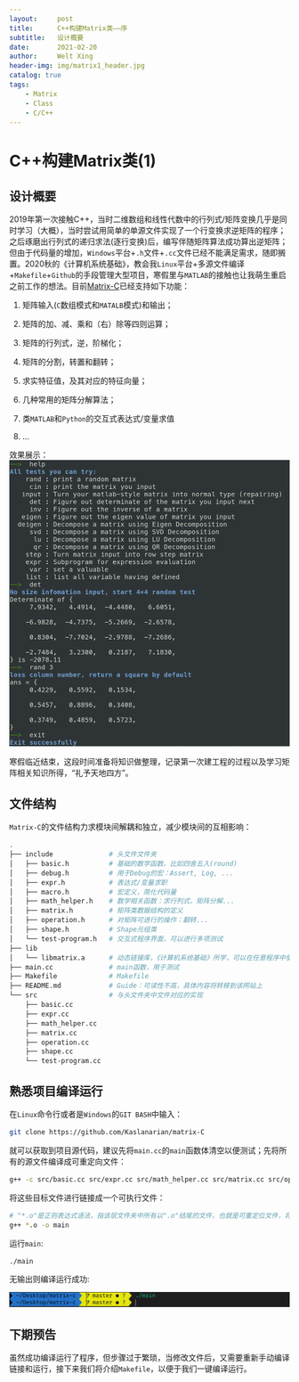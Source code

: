 ```yaml
---
layout:     post
title:      C++构建Matrix类——序
subtitle:   设计概要
date:       2021-02-20
author:     Welt Xing
header-img: img/matrix1_header.jpg
catalog: true
tags:
    - Matrix
    - Class
    - C/C++
---
```



# C++构建Matrix类(1)

## 设计概要

2019年第一次接触C++，当时二维数组和线性代数中的行列式/矩阵变换几乎是同时学习（大概），当时尝试用简单的单源文件实现了一个行变换求逆矩阵的程序；之后琢磨出行列式的递归求法(逐行变换)后，编写伴随矩阵算法成功算出逆矩阵；但由于代码量的增加，`Windows`平台+`.h`文件+`.cc`文件已经不能满足需求，随即搁置。2020秋的《计算机系统基础》，教会我`Linux`平台+多源文件编译+`Makefile`+`Github`的手段管理大型项目，寒假里与`MATLAB`的接触也让我萌生重启之前工作的想法。目前[Matrix-C](https://github.com/Kaslanarian/matrix-C)已经支持如下功能：

1. 矩阵输入(`C`数组模式和`MATALB`模式)和输出；

2. 矩阵的加、减、乘和（右）除等四则运算；

3. 矩阵的行列式，逆，阶梯化；

4. 矩阵的分割，转置和翻转；

5. 求实特征值，及其对应的特征向量；

6. 几种常用的矩阵分解算法；

7. 类`MATLAB`和`Python`的交互式表达式/变量求值

8. ...

效果展示：![实现效果](img/matrix1_1.png)

寒假临近结束，这段时间准备将知识做整理，记录第一次建工程的过程以及学习矩阵相关知识所得，“礼予天地四方”。

## 文件结构

`Matrix-C`的文件结构力求模块间解耦和独立，减少模块间的互相影响：

```bash
.
├── include              # 头文件文件夹
│   ├── basic.h          # 基础的数学函数，比如四舍五入(round)
│   ├── debug.h          # 用于Debug的宏：Assert, Log, ...
│   ├── expr.h           # 表达式/变量求职
│   ├── macro.h          # 宏定义，简化代码量
│   ├── math_helper.h    # 数学相关函数：求行列式，矩阵分解...
│   ├── matrix.h         # 矩阵类数据结构的定义
│   ├── operation.h      # 对矩阵可进行的操作：翻转...
│   ├── shape.h          # Shape元组类
│   └── test-program.h   # 交互式程序界面，可以进行多项测试
├── lib
│   └── libmatrix.a      # 动态链接库，《计算机系统基础》所学，可以在任意程序中使用Matrix
├── main.cc              # main函数，用于测试
├── Makefile             # Makefile
├── README.md            # Guide：可读性不高，具体内容将转移到该网站上
└── src                  # 与头文件夹中文件对应的实现
    ├── basic.cc
    ├── expr.cc
    ├── math_helper.cc
    ├── matrix.cc
    ├── operation.cc
    ├── shape.cc
    └── test-program.cc
```

## 熟悉项目编译运行

在`Linux`命令行或者是`Windows`的`GIT BASH`中输入：

```bash
git clone https://github.com/Kaslanarian/matrix-C
```

就可以获取到项目源代码，建议先将`main.cc`的`main`函数体清空以便测试；先将所有的源文件编译成可重定向文件：

```bash
g++ -c src/basic.cc src/expr.cc src/math_helper.cc src/matrix.cc src/operation.cc shape.cc test-program.cc
```

将这些目标文件进行链接成一个可执行文件：

```bash
# "*.o"是正则表达式语法，指该层文件夹中所有以".o"结尾的文件，也就是可重定位文件，将他们连接成一个可执行文件main
g++ *.o -o main 
```

运行`main`:

```bash
./main
```

无输出则编译运行成功:

![运行结果](img/matrix1_2.png)

## 下期预告

虽然成功编译运行了程序，但步骤过于繁琐，当修改文件后，又需要重新手动编译链接和运行，接下来我们将介绍`Makefile`，以便于我们一键编译运行。